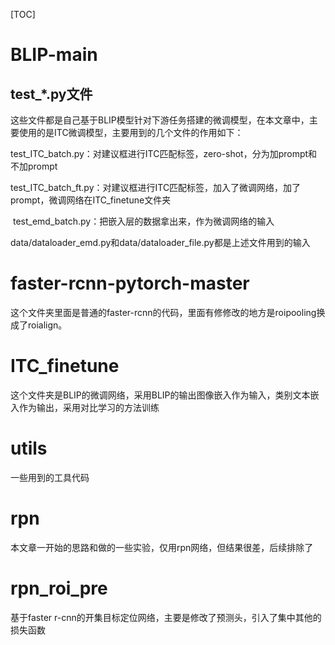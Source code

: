 [TOC]



# BLIP-main

## test_*.py文件

这些文件都是自己基于BLIP模型针对下游任务搭建的微调模型，在本文章中，主要使用的是ITC微调模型，主要用到的几个文件的作用如下：

​	test_ITC_batch.py：对建议框进行ITC匹配标签，zero-shot，分为加prompt和不加prompt

​	test_ITC_batch_ft.py：对建议框进行ITC匹配标签，加入了微调网络，加了prompt，微调网络在ITC_finetune文件夹

​	test_emd_batch.py：把嵌入层的数据拿出来，作为微调网络的输入

​	data/dataloader_emd.py和data/dataloader_file.py都是上述文件用到的输入

# faster-rcnn-pytorch-master

这个文件夹里面是普通的faster-rcnn的代码，里面有修修改的地方是roipooling换成了roialign。

# ITC_finetune

这个文件夹是BLIP的微调网络，采用BLIP的输出图像嵌入作为输入，类别文本嵌入作为输出，采用对比学习的方法训练

# utils

一些用到的工具代码

# rpn

本文章一开始的思路和做的一些实验，仅用rpn网络，但结果很差，后续排除了

# rpn_roi_pre

基于faster r-cnn的开集目标定位网络，主要是修改了预测头，引入了集中其他的损失函数



